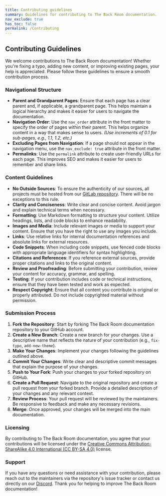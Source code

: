 ```yaml
---
title: Contributing guidelines
summary: Guidelines for contributing to The Back Room documentation.
nav_exclude: true
has_toc: false
permalink: /Contributing
---
```


## Contributing Guidelines
We welcome contributions to The Back Room documentation! Whether you're fixing a typo, adding new content, or improving existing pages, your help is appreciated. Please follow these guidelines to ensure a smooth contribution process.

### Navigational Structure
- **Parent and Grandparent Pages**: Ensure that each page has a clear parent and, if applicable, a grandparent page. This helps maintain a logical hierarchy and makes it easier for users to navigate the documentation.
- **Navigation Order**: Use the `nav_order` attribute in the front matter to specify the order of pages within their parent. This helps organize content in a way that makes sense to users. *(Use increments of 0.1 for sub-pages, e.g., 1.1, 1.2, etc.)*
- **Excluding Pages from Navigation**: If a page should not appear in the navigation menu, use the `nav_exclude: true` attribute in the front matter.
- **Permalinks**: Use the `permalink` attribute to create user-friendly URLs for each page. This improves SEO and makes it easier for users to remember and share links.

### Content Guidelines
- **No Outside Sources**: To ensure the authenticity of our sources, all projects must be hosted from our [GitLab repository](https://gitlab.com/the-back-room/). There will be no exceptions to this rule.
- **Clarity and Conciseness**: Write clear and concise content. Avoid jargon and explain technical terms when necessary.
- **Formatting**: Use Markdown formatting to structure your content. Utilize headings, lists, and code blocks to enhance readability.
- **Images and Media**: Include relevant images or media to support your content. Ensure that you have the right to use any images you include.
- **Links**: Use relative links for internal documentation references and absolute links for external resources.
- **Code Snippets**: When including code snippets, use fenced code blocks with appropriate language identifiers for syntax highlighting.
- **Citations and References**: If you reference external sources, provide proper citations and links to the original content.
- **Review and Proofreading**: Before submitting your contribution, review your content for accuracy, grammar, and spelling.
- **Testing**: If your contribution includes code or technical instructions, ensure that they have been tested and work as expected.
- **Respect Copyright**: Ensure that all content you contribute is original or properly attributed. Do not include copyrighted material without permission.


### Submission Process
1. **Fork the Repository**: Start by forking The Back Room documentation repository to your GitHub account.
2. **Create a New Branch**: Create a new branch for your changes. Use a descriptive name that reflects the nature of your contribution (e.g., `fix-typo`, `add-new-theme`).
3. **Make Your Changes**: Implement your changes following the guidelines outlined above.
4. **Commit Your Changes**: Write clear and descriptive commit messages that explain the purpose of your changes.
5. **Push to Your Fork**: Push your changes to your forked repository on GitHub.
6. **Create a Pull Request**: Navigate to the original repository and create a pull request from your forked branch. Provide a detailed description of your changes and any relevant context.
7. **Review Process**: Your pull request will be reviewed by the maintainers. Be responsive to feedback and make any necessary revisions.
8. **Merge**: Once approved, your changes will be merged into the main documentation.

### Licensing
By contributing to The Back Room documentation, you agree that your contributions will be licensed under the [Creative Commons Attribution-ShareAlike 4.0 International (CC BY-SA 4.0)](https://creativecommons.org/licenses/by-sa/4.0/) license.

### Support
If you have any questions or need assistance with your contribution, please reach out to the maintainers via the repository's issue tracker or contact us directly on our [Discord](https://discord.gg/Yxj2t8ZbvX).
Thank you for helping to improve The Back Room documentation!